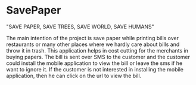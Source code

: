 # SavePaper

"SAVE PAPER, SAVE TREES, SAVE WORLD, SAVE HUMANS"

The main intention of the project is save paper while printing bills over restaurants or many other places where we hardly care about bills and throw it in trash. 
This application helps in cost cutting for the merchants in buying papers. The bill is sent over SMS to the customer and the customer could install the mobile application to view the bill or leave the sms if he want to ignore it. 
If the customer is not interested in installing the mobile application, then he can click on the url to view the bill. 

